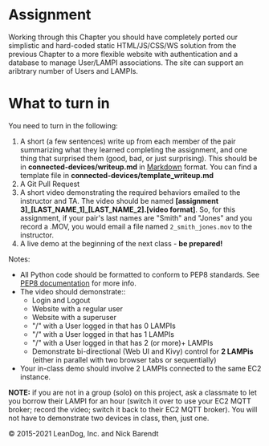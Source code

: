 # Assignment

Working through this Chapter you should have completely ported our simplistic and hard-coded static HTML/JS/CSS/WS solution from the previous Chapter to a more flexible website with authentication and a database to manage User/LAMPI associations.  The site can support an aribtrary number of Users and LAMPIs.

# What to turn in

You need to turn in the following:

1. A short (a few sentences) write up from each member of the pair summarizing what they learned completing the assignment, and one thing that surprised them (good, bad, or just surprising).  This should be in **connected-devices/writeup.md** in [Markdown](https://daringfireball.net/projects/markdown/) format.  You can find a template file in **connected-devices/template\_writeup.md**
2. A Git Pull Request
3. A short video demonstrating the required behaviors emailed to the instructor and TA.  The video should be named **[assignment 3]_[LAST_NAME_1]\_[LAST_NAME_2].[video format]**.  So, for this assignment, if your pair's last names are "Smith" and "Jones" and you record a .MOV, you would email a file named ```2_smith_jones.mov``` to the instructor.
4. A live demo at the beginning of the next class - **be prepared!**

Notes:

* All Python code should be formatted to conform to PEP8 standards. See [PEP8 documentation](https://pypi.python.org/pypi/pep8) for more info.
* The video should demonstrate::
    * Login and Logout
    * Website with a regular user
    * Website with a superuser
    * "/" with a User logged in that has 0 LAMPIs
    * "/" with a User logged in that has 1 LAMPIs
    * "/" with a User logged in that has 2 (or more)+ LAMPIs
    * Demonstrate bi-directional (Web UI and Kivy) control for **2 LAMPis** (either in parallel with two browser tabs or sequentially)
* Your in-class demo should involve 2 LAMPIs connected to the same EC2 instance.

**NOTE:** if you are not in a group (solo) on this project, ask a classmate to let you borrow their LAMPI for an hour (switch it over to use your EC2 MQTT broker; record the video; switch it back to their EC2 MQTT broker).  You will not have to demonstrate two devices in class, then, just one.


&copy; 2015-2021 LeanDog, Inc. and Nick Barendt
